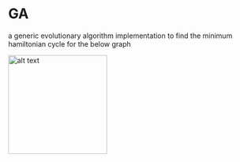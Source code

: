 # GA
a generic evolutionary algorithm implementation to find the minimum hamiltonian cycle for the below graph

<img src="https://user-images.githubusercontent.com/42387530/123927002-ae2bcc00-d9a1-11eb-8491-2d0cdfa8bc97.JPG" alt="alt text" width="200px" height="200px">

